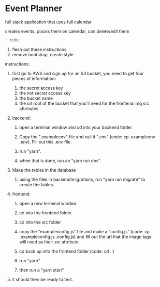 # Event Planner

full stack application that uses full calendar

creates events, places them on calendar, can delete/edit them

```diff
! todo:
```
1. flesh out these instructions
1. remove bootstrap, create style


instructions: 

1. first go to AWS and sign up for an S3 bucket, you need to get four pieces of information:
    1. the secret access key
    1. the not secret access key
    1. the bucket name
    1. the url root of the bucket that you'll need for the frontend img src attributes

1. backend: 
    1. open a terminal window and cd into your backend folder.

    1. Copy the ".exampleenv" file and call it ".env" (code: cp .exampleenv .env). Fill out this .env file.

    1. run  "yarn". 

    1. when that is done, run an "yarn run dev".

1. Make the tables in the database
    1. using the files in backend/migrations, run "yarn run migrate" to create the tables. 

1. frontend:
    1. open a new terminal window 
    
    1. cd into the frontend folder. 

    1. cd into the src folder 
    
    1. copy the "exampleconfig.js" file and make a "config.js" (code: cp .exampleconfig.js .config.js) and fill out the url that the image tags will need as their src attribute. 

    1. cd back up into the frontend folder (code: cd ..)
    
    1. run "yarn" 

    1. then run a "yarn start"

1. it should then be ready to test.